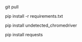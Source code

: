 git pull

pip install -r requirements.txt

pip install undetected_chromedriver

pip install requests

